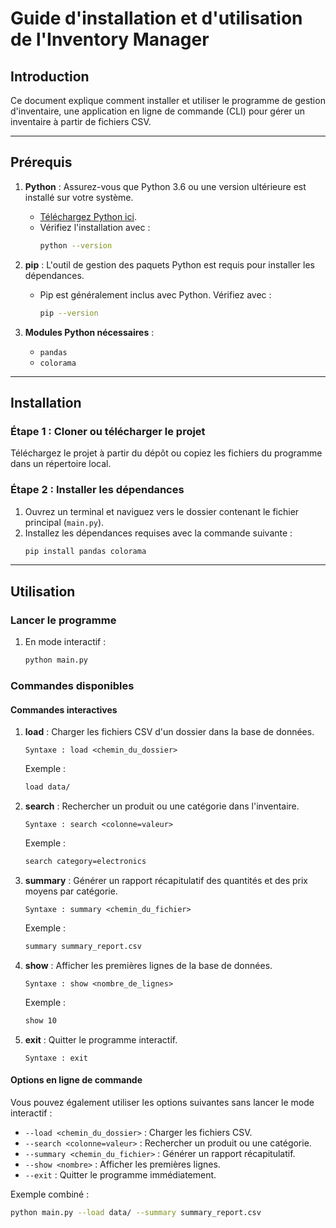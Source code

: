# Guide d'installation et d'utilisation de l'Inventory Manager

## Introduction
Ce document explique comment installer et utiliser le programme de gestion d'inventaire, une application en ligne de commande (CLI) pour gérer un inventaire à partir de fichiers CSV.

---

## Prérequis
1. **Python** : Assurez-vous que Python 3.6 ou une version ultérieure est installé sur votre système.
   - [Téléchargez Python ici](https://www.python.org/downloads/).
   - Vérifiez l'installation avec :
     ```bash
     python --version
     ```

2. **pip** : L'outil de gestion des paquets Python est requis pour installer les dépendances.
   - Pip est généralement inclus avec Python. Vérifiez avec :
     ```bash
     pip --version
     ```

3. **Modules Python nécessaires** :
   - `pandas`
   - `colorama`

---

## Installation

### Étape 1 : Cloner ou télécharger le projet
Téléchargez le projet à partir du dépôt ou copiez les fichiers du programme dans un répertoire local.

### Étape 2 : Installer les dépendances
1. Ouvrez un terminal et naviguez vers le dossier contenant le fichier principal (`main.py`).
2. Installez les dépendances requises avec la commande suivante :
   ```bash
   pip install pandas colorama
   ```
---

## Utilisation

### Lancer le programme
1. En mode interactif :
   ```bash
   python main.py
   ```
### Commandes disponibles

#### Commandes interactives
1. **load** : Charger les fichiers CSV d'un dossier dans la base de données.
   ```
   Syntaxe : load <chemin_du_dossier>
   ```
   Exemple :
   ```bash
   load data/
   ```

2. **search** : Rechercher un produit ou une catégorie dans l'inventaire.
   ```
   Syntaxe : search <colonne=valeur>
   ```
   Exemple :
   ```bash
   search category=electronics
   ```

3. **summary** : Générer un rapport récapitulatif des quantités et des prix moyens par catégorie.
   ```
   Syntaxe : summary <chemin_du_fichier>
   ```
   Exemple :
   ```bash
   summary summary_report.csv
   ```

4. **show** : Afficher les premières lignes de la base de données.
   ```
   Syntaxe : show <nombre_de_lignes>
   ```
   Exemple :
   ```bash
   show 10
   ```

5. **exit** : Quitter le programme interactif.
   ```
   Syntaxe : exit
   ```

#### Options en ligne de commande
Vous pouvez également utiliser les options suivantes sans lancer le mode interactif :
- `--load <chemin_du_dossier>` : Charger les fichiers CSV.
- `--search <colonne=valeur>` : Rechercher un produit ou une catégorie.
- `--summary <chemin_du_fichier>` : Générer un rapport récapitulatif.
- `--show <nombre>` : Afficher les premières lignes.
- `--exit` : Quitter le programme immédiatement.

Exemple combiné :
```bash
python main.py --load data/ --summary summary_report.csv
```


